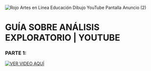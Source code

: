 ![Rojo Artes en Línea Educación Dibujo YouTube Pantalla Anuncio (2)](https://github.com/luigianalytics/analisis-exploratorio-salarios/assets/139259326/50ef8be7-1229-4ccc-bc08-6b34df878f71)
<br />
# GUÍA SOBRE ANÁLISIS EXPLORATORIO | YOUTUBE

### PARTE 1: 

[![VER VIDEO AQUÍ](https://img.youtube.com/vi/zxopbHkVATQ/0.jpg)](https://www.youtube.com/watch?v=zxopbHkVATQ)
